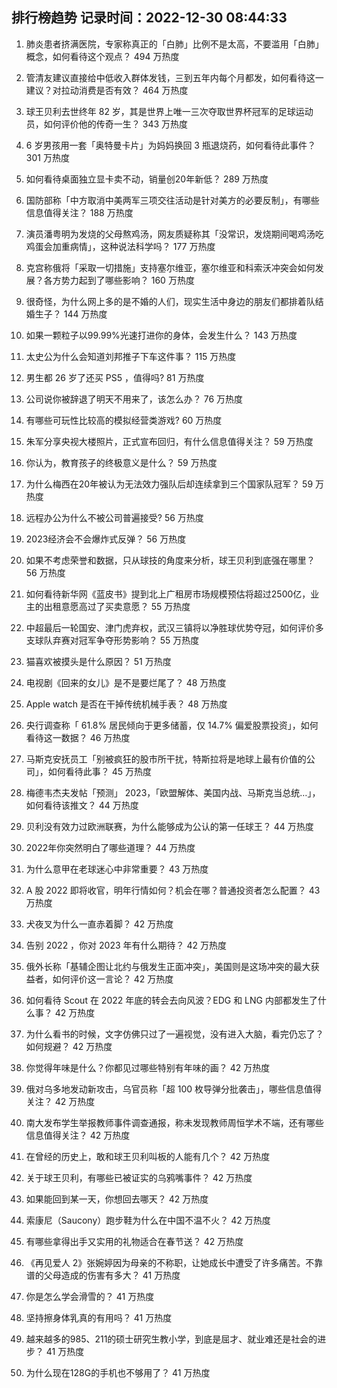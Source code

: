 
## 排行榜趋势 记录时间：2022-12-30 08:44:33
  
  1. 肺炎患者挤满医院，专家称真正的「白肺」比例不是太高，不要滥用「白肺」概念，如何看待这个观点？ 494 万热度
    
  2. 管清友建议直接给中低收入群体发钱，三到五年内每个月都发，如何看待这一建议？对拉动消费是否有效？ 464 万热度
    
  3. 球王贝利去世终年 82 岁，其是世界上唯一三次夺取世界杯冠军的足球运动员，如何评价他的传奇一生？ 343 万热度
    
  4. 6 岁男孩用一套「奥特曼卡片」为妈妈换回 3 瓶退烧药，如何看待此事件？ 301 万热度
    
  5. 如何看待桌面独立显卡卖不动，销量创20年新低？ 289 万热度
    
  6. ​国防部称「中方取消中美两军三项交往活动是针对美方的必要反制」，有哪些信息值得关注？ 188 万热度
    
  7. 演员潘粤明为发烧的父母熬鸡汤，网友质疑称其「没常识，发烧期间喝鸡汤吃鸡蛋会加重病情」，这种说法科学吗？ 177 万热度
    
  8. 克宫称俄将「采取一切措施」支持塞尔维亚，塞尔维亚和科索沃冲突会如何发展？各方势力起到了哪些影响？ 160 万热度
    
  9. 很奇怪，为什么网上多的是不婚的人们，现实生活中身边的朋友们都排着队结婚生子？ 144 万热度
    
  10. 如果一颗粒子以99.99%光速打进你的身体，会发生什么？ 143 万热度
    
  11. 太史公为什么会知道刘邦推子下车这件事？ 115 万热度
    
  12. 男生都 26 岁了还买 PS5 ，值得吗? 81 万热度
    
  13. 公司说你被辞退了明天不用来了，该怎么办？ 76 万热度
    
  14. 有哪些可玩性比较高的模拟经营类游戏? 60 万热度
    
  15. 朱军分享央视大楼照片，正式宣布回归，有什么信息值得关注？ 59 万热度
    
  16. 你认为，教育孩子的终极意义是什么？ 59 万热度
    
  17. 为什么梅西在20年被认为无法效力强队后却连续拿到三个国家队冠军？ 59 万热度
    
  18. 远程办公为什么不被公司普遍接受? 56 万热度
    
  19. 2023经济会不会爆炸式反弹？ 56 万热度
    
  20. 如果不考虑荣誉和数据，只从球技的角度来分析，球王贝利到底强在哪里？ 56 万热度
    
  21. 如何看待新华网《蓝皮书》提到北上广租房市场规模预估将超过2500亿，业主的出租意愿高过了买卖意愿？ 55 万热度
    
  22. 中超最后一轮国安、津门虎弃权，武汉三镇将以净胜球优势夺冠，如何评价多支球队弃赛对冠军争夺形势影响？ 55 万热度
    
  23. 猫喜欢被摸头是什么原因？ 51 万热度
    
  24. 电视剧《回来的女儿》是不是要烂尾了？ 48 万热度
    
  25. Apple watch 是否在干掉传统机械手表？ 48 万热度
    
  26. 央行调查称「 61.8% 居民倾向于更多储蓄，仅 14.7% 偏爱股票投资」，如何看待这一数据？ 46 万热度
    
  27. 马斯克安抚员工「别被疯狂的股市所干扰，特斯拉将是地球上最有价值的公司」，如何看待此事？ 45 万热度
    
  28. 梅德韦杰夫发帖「预测」 2023，「欧盟解体、美国内战、马斯克当总统…」，如何看待该推文？ 44 万热度
    
  29. 贝利没有效力过欧洲联赛，为什么能够成为公认的第一任球王？ 44 万热度
    
  30. 2022年你突然明白了哪些道理？ 44 万热度
    
  31. 为什么意甲在老球迷心中非常重要？ 43 万热度
    
  32. A 股 2022 即将收官，明年行情如何？机会在哪？普通投资者怎么配置？ 43 万热度
    
  33. 犬夜叉为什么一直赤着脚？ 42 万热度
    
  34. 告别 2022 ，你对 2023 年有什么期待？ 42 万热度
    
  35. 俄外长称「基辅企图让北约与俄发生正面冲突」，美国则是这场冲突的最大获益者，如何评价这一言论？ 42 万热度
    
  36. 如何看待 Scout 在 2022 年底的转会去向风波？EDG 和 LNG 内部都发生了什么事？ 42 万热度
    
  37. 为什么看书的时候，文字仿佛只过了一遍视觉，没有进入大脑，看完仍忘了？如何规避？ 42 万热度
    
  38. 你觉得年味是什么？你都见过哪些特别有年味的画？ 42 万热度
    
  39. 俄对乌多地发动新攻击，乌官员称「超 100 枚导弹分批袭击」，哪些信息值得关注？ 42 万热度
    
  40. 南大发布学生举报教师事件调查通报，称未发现教师周恒学术不端，还有哪些信息值得关注？ 42 万热度
    
  41. 在曾经的历史上，敢和球王贝利叫板的人能有几个？ 42 万热度
    
  42. 关于球王贝利，有哪些已被证实的乌鸦嘴事件？ 42 万热度
    
  43. 如果能回到某一天，你想回去哪天？ 42 万热度
    
  44. 索康尼（Saucony）跑步鞋为什么在中国不温不火？ 42 万热度
    
  45. 有哪些拿得出手又实用的礼物适合在春节送？ 42 万热度
    
  46. 《再见爱人 2》张婉婷因为母亲的不称职，让她成长中遭受了许多痛苦。不靠谱的父母造成的伤害有多大？ 41 万热度
    
  47. 你是怎么学会滑雪的？ 41 万热度
    
  48. 坚持擦身体乳真的有用吗？ 41 万热度
    
  49. 越来越多的985、211的硕士研究生教小学，到底是屈才、就业难还是社会的进步？ 41 万热度
    
  50. 为什么现在128G的手机也不够用了？ 41 万热度
    